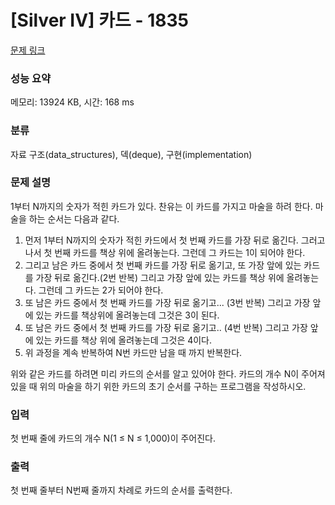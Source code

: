 # [Silver IV] 카드 - 1835 

[문제 링크](https://www.acmicpc.net/problem/1835) 

### 성능 요약

메모리: 13924 KB, 시간: 168 ms

### 분류

자료 구조(data_structures), 덱(deque), 구현(implementation)

### 문제 설명

<p>1부터 N까지의 숫자가 적힌 카드가 있다. 찬유는 이 카드를 가지고 마술을 하려 한다. 마술을 하는 순서는 다음과 같다.</p>

<ol>
	<li>먼저 1부터 N까지의 숫자가 적힌 카드에서 첫 번째 카드를 가장 뒤로 옮긴다. 그러고 나서 첫 번째 카드를 책상 위에 올려놓는다. 그런데 그 카드는 1이 되어야 한다.</li>
	<li>그리고 남은 카드 중에서 첫 번째 카드를 가장 뒤로 옮기고, 또 가장 앞에 있는 카드를 가장 뒤로 옮긴다.(2번 반복) 그리고 가장 앞에 있는 카드를 책상 위에 올려놓는다. 그런데 그 카드는 2가 되어야 한다.</li>
	<li>또 남은 카드 중에서 첫 번째 카드를 가장 뒤로 옮기고... (3번 반복) 그리고 가장 앞에 있는 카드를 책상위에 올려놓는데 그것은 3이 된다.</li>
	<li>또 남은 카드 중에서 첫 번째 카드를 가장 뒤로 옮기고.. (4번 반복) 그리고 가장 앞에 있는 카드를 책상 위에 올려놓는데 그것은 4이다.</li>
	<li>위 과정을 계속 반복하여 N번 카드만 남을 때 까지 반복한다.</li>
</ol>

<p>위와 같은 카드를 하려면 미리 카드의 순서를 알고 있어야 한다. 카드의 개수 N이 주어져 있을 때 위의 마술을 하기 위한 카드의 초기 순서를 구하는 프로그램을 작성하시오.</p>

### 입력 

 <p>첫 번째 줄에 카드의 개수 N(1 ≤ N ≤ 1,000)이 주어진다.</p>

### 출력 

 <p>첫 번째 줄부터 N번째 줄까지 차례로 카드의 순서를 출력한다.</p>

